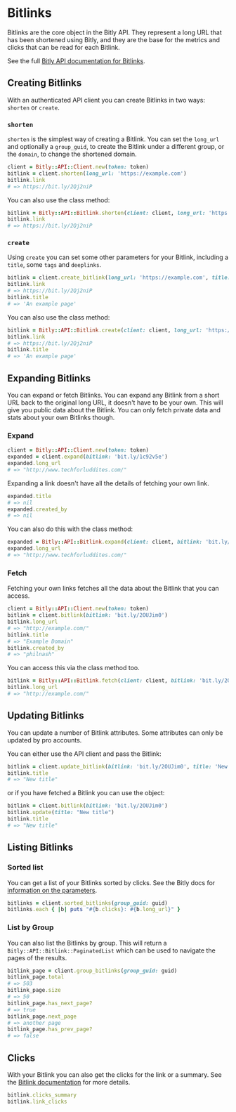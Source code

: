 # Bitlinks

Bitlinks are the core object in the Bitly API. They represent a long URL that has been shortened using Bitly, and they are the base for the metrics and clicks that can be read for each Bitlink.

See the full [Bitly API documentation for Bitlinks](https://dev.bitly.com/api-reference/#createBitlink).

## Creating Bitlinks

With an authenticated API client you can create Bitlinks in two ways: `shorten` or `create`.

### `shorten`

`shorten` is the simplest way of creating a Bitlink. You can set the `long_url` and optionally a `group_guid`, to create the Bitlink under a different group, or the `domain`, to change the shortened domain.

```ruby
client = Bitly::API::Client.new(token: token)
bitlink = client.shorten(long_url: 'https://example.com')
bitlink.link
# => https://bit.ly/2Qj2niP
```

You can also use the class method:

```ruby
bitlink = Bitly::API::Bitlink.shorten(client: client, long_url: 'https://example.com')
bitlink.link
# => https://bit.ly/2Qj2niP
```

### `create`

Using `create` you can set some other parameters for your Bitlink, including a `title`, some `tags` and `deeplinks`.

```ruby
bitlink = client.create_bitlink(long_url: 'https://example.com', title: 'An example page')
bitlink.link
# => https://bit.ly/2Qj2niP
bitlink.title
# => 'An example page'
```

You can also use the class method:

```ruby
bitlink = Bitly::API::Bitlink.create(client: client, long_url: 'https://example.com', title: 'An example page')
bitlink.link
# => https://bit.ly/2Qj2niP
bitlink.title
# => 'An example page'
```

## Expanding Bitlinks

You can expand or fetch Bitlinks. You can expand any Bitlink from a short URL back to the original long URL, it doesn't have to be your own. This will give you public data about the Bitlink. You can only fetch private data and stats about your own Bitlinks though.

### Expand

```ruby
client = Bitly::API::Client.new(token: token)
expanded = client.expand(bitlink: 'bit.ly/1c92v5e')
expanded.long_url
# => "http://www.techforluddites.com/"
```

Expanding a link doesn't have all the details of fetching your own link.

```ruby
expanded.title
# => nil
expanded.created_by
# => nil
```

You can also do this with the class method:

```ruby
expanded = Bitly::API::Bitlink.expand(client: client, bitlink: 'bit.ly/1c92v5e')
expanded.long_url
# => "http://www.techforluddites.com/"
```

### Fetch

Fetching your own links fetches all the data about the Bitlink that you can access.

```ruby
client = Bitly::API::Client.new(token: token)
bitlink = client.bitlink(bitlink: 'bit.ly/2OUJim0')
bitlink.long_url
# => "http://example.com/"
bitlink.title
# => "Example Domain"
bitlink.created_by
# => "philnash"
```

You can access this via the class method too.

```ruby
bitlink = Bitly::API::Bitlink.fetch(client: client, bitlink: 'bit.ly/2OUJim0')
bitlink.long_url
# => "http://example.com/"
```

## Updating Bitlinks

You can update a number of Bitlink attributes. Some attributes can only be updated by pro accounts.

You can either use the API client and pass the Bitlink:

```ruby
bitlink = client.update_bitlink(bitlink: 'bit.ly/2OUJim0', title: 'New title')
bitlink.title
# => "New title"
```

or if you have fetched a Bitlink you can use the object:

```ruby
bitlink = client.bitlink(bitlink: 'bit.ly/2OUJim0')
bitlink.update(title: "New title")
bitlink.title
# => "New title"
```

## Listing Bitlinks

### Sorted list

You can get a list of your Bitlinks sorted by clicks. See the Bitly docs for [information on the parameters](https://dev.bitly.com/api-reference/#getSortedBitlinks).

```ruby
bitlinks = client.sorted_bitlinks(group_guid: guid)
bitlinks.each { |b| puts "#{b.clicks}: #{b.long_url}" }
```

### List by Group

You can also list the Bitlinks by group. This will return a `Bitly::API::Bitlink::PaginatedList` which can be used to navigate the pages of the results.

```ruby
bitlink_page = client.group_bitlinks(group_guid: guid)
bitlink_page.total
# => 503
bitlink_page.size
# => 50
bitlink_page.has_next_page?
# => true
bitlink_page.next_page
# => another page
bitlink_page.has_prev_page?
# => false
```

## Clicks

With your Bitlink you can also get the clicks for the link or a summary. See the [Bitlink documentation](https://dev.bitly.com/api-reference/#getClicksForBitlink) for more details.

```ruby
bitlink.clicks_summary
bitlink.link_clicks
```